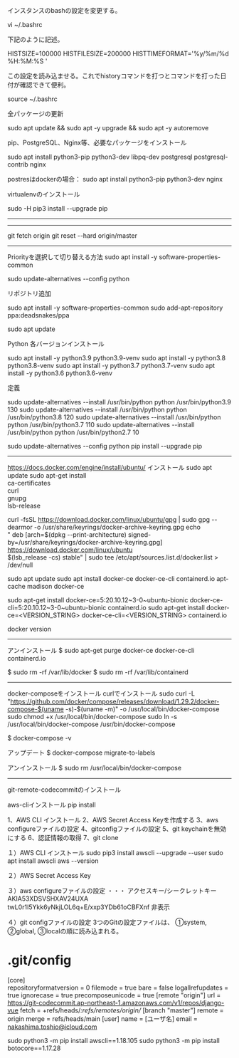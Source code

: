 インスタンスのbashの設定を変更する。

vi ~/.bashrc

下記のように記述。

HISTSIZE=100000 HISTFILESIZE=200000 HISTTIMEFORMAT='%y/%m/%d %H:%M:%S '

この設定を読み込ませる。これでhistoryコマンドを打つとコマンドを打った日付が確認できて便利。

source ~/.bashrc

全パッケージの更新

sudo apt update && sudo apt -y upgrade && sudo apt -y autoremove

pip、PostgreSQL、Nginx等、必要なパッケージをインストール

sudo apt install python3-pip python3-dev libpq-dev postgresql postgresql-contrib nginx

postresはdockerの場合： sudo apt install python3-pip python3-dev nginx

virtualenvのインストール

sudo -H pip3 install --upgrade pip

- - - - - - - - - - - - - - - - - - - - - - - - - - - - - - - - - - - - - - - -
---------------------------------------
git fetch origin git reset --hard origin/master

- - - - - - - - - - - - - - - - - - - - -
Priorityを選択して切り替える方法 sudo apt install -y software-properties-common

sudo update-alternatives --config python

リポジトリ追加

sudo apt install -y software-properties-common sudo add-apt-repository ppa:deadsnakes/ppa

sudo apt update

Python 各バージョンインストール

sudo apt install -y python3.9 python3.9-venv sudo apt install -y python3.8 python3.8-venv sudo apt install -y python3.7
python3.7-venv sudo apt install -y python3.6 python3.6-venv

定義

sudo update-alternatives --install /usr/bin/python python /usr/bin/python3.9 130 sudo update-alternatives --install
/usr/bin/python python /usr/bin/python3.8 120 sudo update-alternatives --install /usr/bin/python python
/usr/bin/python3.7 110 sudo update-alternatives --install /usr/bin/python python /usr/bin/python2.7 10

sudo update-alternatives --config python pip install --upgrade pip
- - - - - - - - - - - - - - - - - - - - -
https://docs.docker.com/engine/install/ubuntu/
インストール sudo apt update sudo apt-get install \
ca-certificates \
curl \
gnupg \
lsb-release

curl -fsSL https://download.docker.com/linux/ubuntu/gpg | sudo gpg --dearmor -o
/usr/share/keyrings/docker-archive-keyring.gpg echo \
"
deb [arch=$(dpkg --print-architecture) signed-by=/usr/share/keyrings/docker-archive-keyring.gpg] https://download.docker.com/linux/ubuntu \
$(lsb_release -cs) stable" | sudo tee /etc/apt/sources.list.d/docker.list > /dev/null

sudo apt update sudo apt install docker-ce docker-ce-cli containerd.io apt-cache madison docker-ce

sudo apt-get install docker-ce=5:20.10.12~3-0~ubuntu-bionic docker-ce-cli=5:20.10.12~3-0~ubuntu-bionic containerd.io
sudo apt-get install docker-ce=<VERSION_STRING> docker-ce-cli=<VERSION_STRING> containerd.io

docker version
- - - - - - - - - - - - - - - - - - - - -

アンインストール $ sudo apt-get purge docker-ce docker-ce-cli containerd.io

$ sudo rm -rf /var/lib/docker $ sudo rm -rf /var/lib/containerd
- - - - - - - - - - - - - - - - - - - - -

docker-composeをインストール curlでインストール sudo curl
-L "https://github.com/docker/compose/releases/download/1.29.2/docker-compose-$(uname -s)-$(uname -m)" -o
/usr/local/bin/docker-compose sudo chmod +x /usr/local/bin/docker-compose sudo ln -s /usr/local/bin/docker-compose
/usr/bin/docker-compose

$ docker-compose -v

アップデート $ docker-compose migrate-to-labels

アンインストール $ sudo rm /usr/local/bin/docker-compose

- - - - - - - - - - - - - - - - - - - - -
git-remote-codecommitのインストール

aws-cliインストール pip install

1、AWS CLI インストール 2、AWS Secret Access Keyを作成する 3、aws configureファイルの設定 4、gitconfigファイルの設定 5、git keychainを無効にする 6、認証情報の取得
7、git clone

１）AWS CLI インストール sudo pip3 install awscli --upgrade --user sudo apt install awscli aws --version

２）AWS Secret Access Key

３）aws configureファイルの設定 ・・・ アクセスキー/シークレットキー AKIA53XDSVSHXAV24UXA twL0r1I5Ykk6yNkjLOL6q+E/xxp3YDb61oCBFXnf 非表示

４）git configファイルの設定 3つのGitの設定ファイルは、 ①system, ②global, ③localの順に読み込まれる。

# .git/config

[core]                                                                                                                                                 
repositoryformatversion = 0 filemode = true bare = false logallrefupdates = true ignorecase = true precomposeunicode =
true
[remote "origin"]
url = https://git-codecommit.ap-northeast-1.amazonaws.com/v1/repos/django-vue
fetch = +refs/heads/*:refs/remotes/origin/*
[branch "master"]
remote = origin merge = refs/heads/main
[user]
name = [ユーザ名]
email = nakashima.toshio@icloud.com

sudo python3 -m pip install awscli==1.18.105 sudo python3 -m pip install botocore==1.17.28